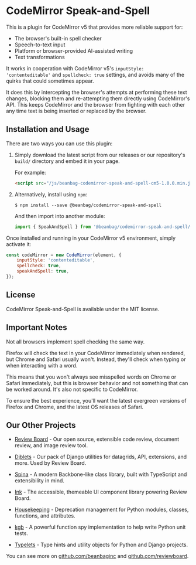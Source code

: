 # CodeMirror Speak-and-Spell

This is a plugin for CodeMirror v5 that provides more reliable support for:

* The browser's built-in spell checker
* Speech-to-text input
* Platform or browser-provided AI-assisted writing
* Text transformations

It works in cooperation with CodeMirror v5's ``inputStyle: 'contenteditable'``
and ``spellcheck: true`` settings, and avoids many of the quirks that could
sometimes appear.

It does this by intercepting the browser's attempts at performing these
text changes, blocking them and re-attempting them directly using CodeMirror's
API. This keeps CodeMirror and the browser from fighting with each other
any time text is being inserted or replaced by the browser.


## Installation and Usage

There are two ways you can use this plugin:

1. Simply download the latest script from our releases or our repository's
  `build/` directory and embed it in your page.

   For example:

   ```html
   <script src="/js/beanbag-codemirror-speak-and-spell-cm5-1.0.0.min.js"></script>
   ```

2. Alternatively, install using `npm`:

   ```shell
   $ npm install --save @beanbag/codemirror-speak-and-spell
   ```

   And then import into another module:

   ```javascript
   import { SpeakAndSpell } from '@beanbag/codemirror-speak-and-spell/cm5';
   ```

Once installed and running in your CodeMirror v5 environment, simply activate
it:

```javascript
const codeMirror = new CodeMirror(element, {
    inputStyle: 'contenteditable',
    spellcheck: true,
    speakAndSpell: true,
});
```


## License

CodeMirror Speak-and-Spell is available under the MIT license.


## Important Notes

Not all browsers implement spell checking the same way.

Firefox will check the text in your CodeMirror immediately when rendered,
but Chrome and Safari usually won't. Instead, they'll check when typing
or when interacting with a word.

This means that you won't always see misspelled words on Chrome or Safari
immediately, but this is browser behavior and not something that can be
worked around. It's also not specific to CodeMirror.

To ensure the best experience, you'll want the latest evergreen versions of
Firefox and Chrome, and the latest OS releases of Safari.


## Our Other Projects

* [Review Board](https://www.reviewboard.org) -
  Our open source, extensible code review, document review, and image review
  tool.

* [Djblets](https://github.com/djblets/djblets/) -
  Our pack of Django utilities for datagrids, API, extensions, and more. Used
  by Review Board.

* [Spina](https://github.com/beanbaginc/spina) -
  A modern Backbone-like class library, built with TypeScript and extensibility
  in mind.

* [Ink](https://github.com/beanbaginc/ink) -
  The accessible, themeable UI component library powering Review Board.

* [Housekeeping](https://github.com/beanbaginc/housekeeping) -
  Deprecation management for Python modules, classes, functions, and
  attributes.

* [kgb](https://github.com/beanbaginc/kgb) -
  A powerful function spy implementation to help write Python unit tests.

* [Typelets](https://github.com/beanbaginc/python-typelets) -
  Type hints and utility objects for Python and Django projects.

You can see more on [github.com/beanbaginc](https://github.com/beanbaginc) and
[github.com/reviewboard](https://github.com/reviewboard).
